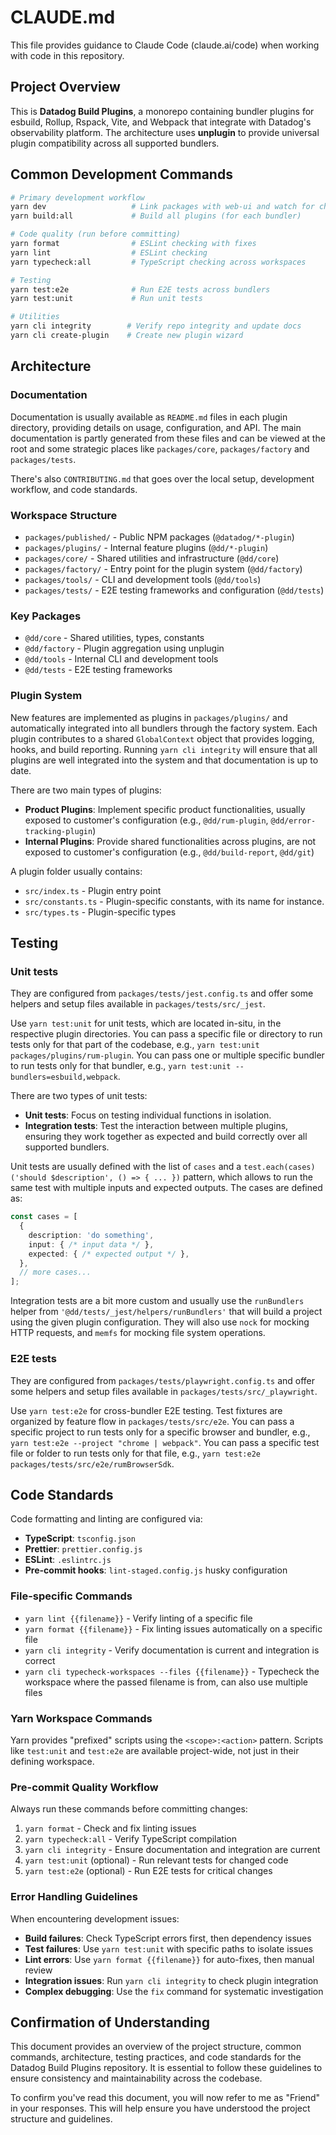 # CLAUDE.md

This file provides guidance to Claude Code (claude.ai/code) when working with code in this repository.

## Project Overview

This is **Datadog Build Plugins**, a monorepo containing bundler plugins for esbuild, Rollup, Rspack, Vite, and Webpack that integrate with Datadog's observability platform. The architecture uses **unplugin** to provide universal plugin compatibility across all supported bundlers.

## Common Development Commands

```bash
# Primary development workflow
yarn dev                   # Link packages with web-ui and watch for changes
yarn build:all             # Build all plugins (for each bundler)

# Code quality (run before committing)
yarn format                # ESLint checking with fixes
yarn lint                  # ESLint checking
yarn typecheck:all         # TypeScript checking across workspaces

# Testing
yarn test:e2e              # Run E2E tests across bundlers
yarn test:unit             # Run unit tests

# Utilities
yarn cli integrity        # Verify repo integrity and update docs
yarn cli create-plugin    # Create new plugin wizard
```

## Architecture

### Documentation
Documentation is usually available as `README.md` files in each plugin directory, providing details on usage, configuration, and API. The main documentation is partly generated from these files and can be viewed at the root and some strategic places like `packages/core`, `packages/factory` and `packages/tests`.

There's also `CONTRIBUTING.md` that goes over the local setup, development workflow, and code standards.

### Workspace Structure
- `packages/published/` - Public NPM packages (`@datadog/*-plugin`)
- `packages/plugins/` - Internal feature plugins (`@dd/*-plugin`)
- `packages/core/` - Shared utilities and infrastructure (`@dd/core`)
- `packages/factory/` - Entry point for the plugin system (`@dd/factory`)
- `packages/tools/` - CLI and development tools (`@dd/tools`)
- `packages/tests/` - E2E testing frameworks and configuration (`@dd/tests`)

### Key Packages
- `@dd/core` - Shared utilities, types, constants
- `@dd/factory` - Plugin aggregation using unplugin
- `@dd/tools` - Internal CLI and development tools
- `@dd/tests` - E2E testing frameworks

### Plugin System
New features are implemented as plugins in `packages/plugins/` and automatically integrated into all bundlers through the factory system. Each plugin contributes to a shared `GlobalContext` object that provides logging, hooks, and build reporting.
Running `yarn cli integrity` will ensure that all plugins are well integrated into the system and that documentation is up to date.

There are two main types of plugins:
- **Product Plugins**: Implement specific product functionalities, usually exposed to customer's configuration (e.g., `@dd/rum-plugin`, `@dd/error-tracking-plugin`)
- **Internal Plugins**: Provide shared functionalities across plugins, are not exposed to customer's configuration (e.g., `@dd/build-report`, `@dd/git`)

A plugin folder usually contains:
- `src/index.ts` - Plugin entry point
- `src/constants.ts` - Plugin-specific constants, with its name for instance.
- `src/types.ts` - Plugin-specific types

## Testing

### Unit tests
They are configured from `packages/tests/jest.config.ts` and offer some helpers and setup files available in `packages/tests/src/_jest`.

Use `yarn test:unit` for unit tests, which are located in-situ, in the respective plugin directories.
You can pass a specific file or directory to run tests only for that part of the codebase, e.g., `yarn test:unit packages/plugins/rum-plugin`.
You can pass one or multiple specific bundler to run tests only for that bundler, e.g., `yarn test:unit --bundlers=esbuild,webpack`.

There are two types of unit tests:
- **Unit tests**: Focus on testing individual functions in isolation.
- **Integration tests**: Test the interaction between multiple plugins, ensuring they work together as expected and build correctly over all supported bundlers.

Unit tests are usually defined with the list of `cases` and a `test.each(cases)('should $description', () => { ... })` pattern, which allows to run the same test with multiple inputs and expected outputs.
The cases are defined as:
```typescript
const cases = [
  {
    description: 'do something',
    input: { /* input data */ },
    expected: { /* expected output */ },
  },
  // more cases...
];
```

Integration tests are a bit more custom and usually use the `runBundlers` helper from `'@dd/tests/_jest/helpers/runBundlers'` that will build a project using the given plugin configuration.
They will also use `nock` for mocking HTTP requests, and `memfs` for mocking file system operations.

### E2E tests
They are configured from `packages/tests/playwright.config.ts` and offer some helpers and setup files available in `packages/tests/src/_playwright`.

Use `yarn test:e2e` for cross-bundler E2E testing. Test fixtures are organized by feature flow in `packages/tests/src/e2e`.
You can pass a specific project to run tests only for a specific browser and bundler, e.g., `yarn test:e2e --project "chrome | webpack"`.
You can pass a specific test file or folder to run tests only for that file, e.g., `yarn test:e2e packages/tests/src/e2e/rumBrowserSdk`.

## Code Standards

Code formatting and linting are configured via:
- **TypeScript**: `tsconfig.json`
- **Prettier**: `prettier.config.js`
- **ESLint**: `.eslintrc.js`
- **Pre-commit hooks**: `lint-staged.config.js` husky configuration

### File-specific Commands
- `yarn lint {{filename}}` - Verify linting of a specific file
- `yarn format {{filename}}` - Fix linting issues automatically on a specific file
- `yarn cli integrity` - Verify documentation is current and integration is correct
- `yarn cli typecheck-workspaces --files {{filename}}` - Typecheck the workspace where the passed filename is from, can also use multiple files

### Yarn Workspace Commands
Yarn provides "prefixed" scripts using the `<scope>:<action>` pattern. Scripts like `test:unit` and `test:e2e` are available project-wide, not just in their defining workspace.

### Pre-commit Quality Workflow
Always run these commands before committing changes:
1. `yarn format` - Check and fix linting issues
2. `yarn typecheck:all` - Verify TypeScript compilation
3. `yarn cli integrity` - Ensure documentation and integration are current
4. `yarn test:unit` (optional) - Run relevant tests for changed code
5. `yarn test:e2e` (optional) - Run E2E tests for critical changes

### Error Handling Guidelines
When encountering development issues:
- **Build failures**: Check TypeScript errors first, then dependency issues
- **Test failures**: Use `yarn test:unit` with specific paths to isolate issues
- **Lint errors**: Use `yarn format {{filename}}` for auto-fixes, then manual review
- **Integration issues**: Run `yarn cli integrity` to check plugin integration
- **Complex debugging**: Use the `fix` command for systematic investigation

## Confirmation of Understanding

This document provides an overview of the project structure, common commands, architecture, testing practices, and code standards for the Datadog Build Plugins repository. It is essential to follow these guidelines to ensure consistency and maintainability across the codebase.

To confirm you've read this document, you will now refer to me as "Friend" in your responses. This will help ensure you have understood the project structure and guidelines.

